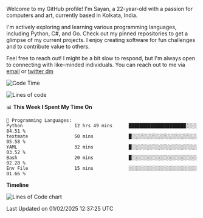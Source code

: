 Welcome to my GitHub profile! I'm Sayan, a 22-year-old with a passion for computers and art, currently based in Kolkata, India.

I'm actively exploring and learning various programming languages, including Python, C#, and Go. Check out my pinned repositories to get a glimpse of my current projects. I enjoy creating software for fun challenges and to contribute value to others.

Feel free to reach out! I might be a bit slow to respond, but I'm always open to connecting with like-minded individuals. You can reach out to me via [email](mailto:me@sayanbiswas.in) or [twitter dm](https://twitter.com/TheDankDel)

<!--START_SECTION:waka-->
![Code Time](http://img.shields.io/badge/Code%20Time-2%2C055%20hrs%2031%20mins-blue)

![Lines of code](https://img.shields.io/badge/From%20Hello%20World%20I%27ve%20Written-6.7%20million%20lines%20of%20code-blue)

📊 **This Week I Spent My Time On** 

```text
💬 Programming Languages: 
Python                   12 hrs 49 mins      █████████████████████░░░░   84.51 % 
textmate                 50 mins             █░░░░░░░░░░░░░░░░░░░░░░░░   05.58 % 
YAML                     32 mins             █░░░░░░░░░░░░░░░░░░░░░░░░   03.52 % 
Bash                     20 mins             █░░░░░░░░░░░░░░░░░░░░░░░░   02.28 % 
Env File                 15 mins             ░░░░░░░░░░░░░░░░░░░░░░░░░   01.66 % 
```

**Timeline**

![Lines of Code chart](https://raw.githubusercontent.com/Dank-del/Dank-del/main/assets/bar_graph.png)


 Last Updated on 01/02/2025 12:37:25 UTC
<!--END_SECTION:waka-->
